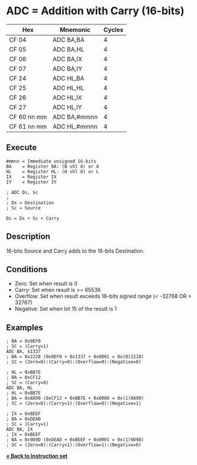 # ADC = Addition with Carry (16-bits)

| Hex         | Mnemonic     | Cycles |
| ----------- | ------------ | ------ |
| CF 04       | ADC BA,BA    | 4      |
| CF 05       | ADC BA,HL    | 4      |
| CF 06       | ADC BA,IX    | 4      |
| CF 07       | ADC BA,IY    | 4      |
| CF 24       | ADC HL,BA    | 4      |
| CF 25       | ADC HL,HL    | 4      |
| CF 26       | ADC HL,IX    | 4      |
| CF 27       | ADC HL,IY    | 4      |
| CF 60 nn mm | ADC BA,#mmnn | 4      |
| CF 61 nn mm | ADC HL,#mmnn | 4      |

## Execute

```
#mmnn = Immediate unsigned 16-bits
BA    = Register BA: (B shl 8) or A
HL    = Register HL: (H shl 8) or L
IX    = Register IX
IY    = Register IY
```

```
; ADC Ds, Sc
;
; Ds = Destination
; Sc = Source

Ds = Ds + Sc + Carry
```

## Description

16-bits Source and Carry adds to the 16-bits Destination.

## Conditions

* Zero: Set when result is 0
* Carry: Set when result is >= 65536
* Overflow: Set when result exceeds 16-bits signed range (< -32768 OR > 32767)
* Negative: Set when bit 15 of the result is 1

## Examples

```
; BA = 0x0EF0
; SC = (Carry=1)
ADC BA, $1337
; BA = 0x2228 (0x0EF0 + 0x1337 + 0x0001 = 0x(0)2228)
; SC = (Zero=0):(Carry=0):(Overflow=0):(Negative=0)
```

```
; HL = 0xBB7E
; BA = 0xCF12
; SC = (Carry=0)
ADC BA, HL
; HL = 0xBB7E
; BA = 0x8A90 (0xCF12 + 0xBB7E + 0x0000 = 0x(1)8A90)
; SC = (Zero=0):(Carry=1):(Overflow=0):(Negative=1)
```

```
; IX = 0xBEEF
; BA = 0xDEAD
; SC = (Carry=1)
ADC BA, IX
; IX = 0xBEEF
; BA = 0x9D9D (0xDEAD + 0xBEEF + 0x0001 = 0x(1)9D9D)
; SC = (Zero=0):(Carry=1):(Overflow=1):(Negative=0)
```

[**« Back to Instruction set**](../S1C88_InstructionSet.md)
